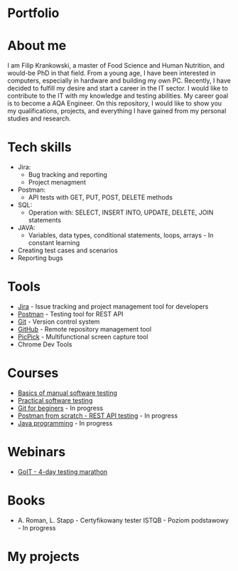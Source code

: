 # Portfolio

# About me
I am Filip Krankowski, a master of Food Science and Human Nutrition, and would-be PhD in that field. From a young age, I have been interested in computers, especially in hardware and building my own PC. Recently, I have decided to fulfill my desire and start a career in the IT sector. I would like to contribute to the IT with my knowledge and testing abilities. My career goal is to become a AQA Engineer. On this repository, I would like to show you my qualifications, projects, and everything I have gained from my personal studies and research.

# Tech skills
+ Jira:
  +  Bug tracking and reporting
  +  Project menagment
+ Postman:
  + API tests with GET, PUT, POST, DELETE methods
+ SQL:
  + Operation with: SELECT, INSERT INTO, UPDATE, DELETE, JOIN statements
+ JAVA:
  + Variables, data types, conditional statements, loops, arrays - In constant learning
+ Creating test cases and scenarios
+ Reporting bugs

# Tools
+ [Jira](https://www.atlassian.com/pl/software/jira) - Issue tracking and project management tool for developers
+ [Postman](https://www.postman.com/) - Testing tool for REST API
+ [Git](https://git-scm.com/) - Version control system 
+ [GitHub](https://github.com/) - Remote repository management tool 
+ [PicPick](https://picpick.app/pl/) - Multifunctional screen capture tool
+ Chrome Dev Tools

# Courses
+ [Basics of manual software testing](https://www.udemy.com/course/kurs-testowania-oprogramowania/)
+ [Practical software testing](https://www.udemy.com/course/praktyczny-kurs-testowania-oprogramowania/)
+ [Git for beginers](https://www.udemy.com/course/kurs-gita/) - In progress
+ [Postman from scratch -  REST API testing](https://www.udemy.com/course/postman-od-podstaw-testowanie-rest-api/) - In progress
+ [Java programming](https://codegym.cc/) - In progress

# Webinars
+ [GoIT - 4-day testing marathon](https://qa.m.goit.global/pl/) 

# Books
+ A. Roman, L. Stapp - Certyfikowany tester ISTQB - Poziom podstawowy - In progress

# My projects


